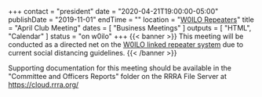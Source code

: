 +++
contact = "president"
date = "2020-04-21T19:00:00-05:00"
publishDate = "2019-11-01"
endTime = ""
location = "[W0ILO Repeaters](/radios/)"
title = "April Club Meeting"
dates = [ "Business Meetings" ]
outputs = [ "HTML", "Calendar" ]
status = "on w0ilo"
+++
{{< banner >}}
This meeting will be conducted as a directed net on the
[W0ILO linked repeater system](/radios/) due to current
social distancing guidelines.
{{< /banner >}}

Supporting documentation for this meeting should be available in the
"Committee and Officers Reports" folder on the RRRA File Server at
https://cloud.rrra.org/
